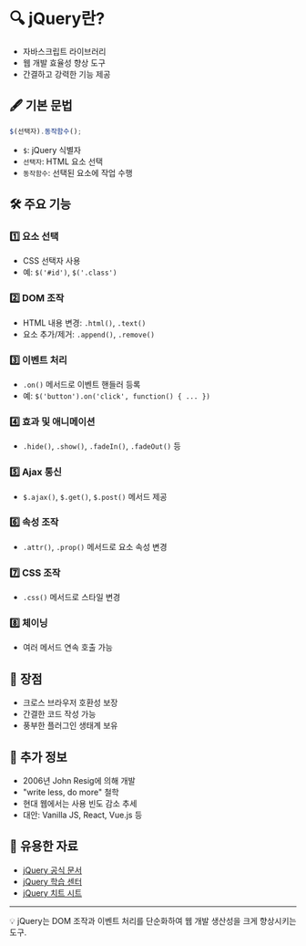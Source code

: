 # 🔍 jQuery란?

- 자바스크립트 라이브러리
- 웹 개발 효율성 향상 도구
- 간결하고 강력한 기능 제공

## 🖋 기본 문법

```jsx
$(선택자).동작함수();
```

- `$`: jQuery 식별자
- `선택자`: HTML 요소 선택
- `동작함수`: 선택된 요소에 작업 수행

## 🛠 주요 기능

### 1️⃣ 요소 선택

- CSS 선택자 사용
- 예: `$('#id')`, `$('.class')`

### 2️⃣ DOM 조작

- HTML 내용 변경: `.html()`, `.text()`
- 요소 추가/제거: `.append()`, `.remove()`

### 3️⃣ 이벤트 처리

- `.on()` 메서드로 이벤트 핸들러 등록
- 예: `$('button').on('click', function() { ... })`

### 4️⃣ 효과 및 애니메이션

- `.hide()`, `.show()`, `.fadeIn()`, `.fadeOut()` 등

### 5️⃣ Ajax 통신

- `$.ajax()`, `$.get()`, `$.post()` 메서드 제공

### 6️⃣ 속성 조작

- `.attr()`, `.prop()` 메서드로 요소 속성 변경

### 7️⃣ CSS 조작

- `.css()` 메서드로 스타일 변경

### 8️⃣ 체이닝

- 여러 메서드 연속 호출 가능

## 💪 장점

- 크로스 브라우저 호환성 보장
- 간결한 코드 작성 가능
- 풍부한 플러그인 생태계 보유

## 🌟 추가 정보

- 2006년 John Resig에 의해 개발
- "write less, do more" 철학
- 현대 웹에서는 사용 빈도 감소 추세
- 대안: Vanilla JS, React, Vue.js 등

## 🔗 유용한 자료

- [jQuery 공식 문서](https://jquery.com/)
- [jQuery 학습 센터](https://learn.jquery.com/)
- [jQuery 치트 시트](https://oscarotero.com/jquery/)

---

💡 jQuery는 DOM 조작과 이벤트 처리를 단순화하여 웹 개발 생산성을 크게 향상시키는 도구.
